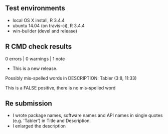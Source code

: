 ## Test environments
* local OS X install, R 3.4.4
* ubuntu 14.04 (on travis-ci), R 3.4.4
* win-builder (devel and release)

## R CMD check results

0 errors | 0 warnings | 1 note

* This is a new release.

Possibly mis-spelled words in DESCRIPTION:
  Tabler (3:8, 11:33)
  
This is a FALSE positive, there is no mis-spelled word

## Re submission
- I wrote package names, software names and API names in single quotes (e.g. 'Tabler') in Title and Description. 
- I enlarged the description
